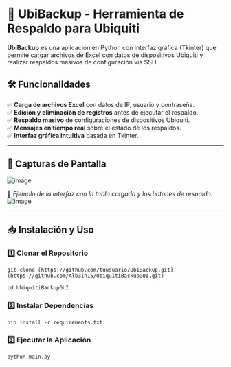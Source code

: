 # 🚀 UbiBackup - Herramienta de Respaldo para Ubiquiti

**UbiBackup** es una aplicación en Python con interfaz gráfica (Tkinter) que permite cargar archivos de Excel con datos de dispositivos Ubiquiti y realizar respaldos masivos de configuración vía SSH.  

## 🛠️ Funcionalidades

✅ **Carga de archivos Excel** con datos de IP, usuario y contraseña.  
✅ **Edición y eliminación de registros** antes de ejecutar el respaldo.  
✅ **Respaldo masivo** de configuraciones de dispositivos Ubiquiti.  
✅ **Mensajes en tiempo real** sobre el estado de los respaldos.  
✅ **Interfaz gráfica intuitiva** basada en Tkinter.  

---

## 📸 Capturas de Pantalla  
![image](https://github.com/user-attachments/assets/498a7cf5-3793-48c1-b30c-ada6cfb229f5)


📌 *Ejemplo de la interfaz con la tabla cargada y los botones de respaldo.*  
![image](https://github.com/user-attachments/assets/7cd092ab-100c-4dbf-94ed-3c59fc65c241)

---

## 📥 Instalación y Uso  

### 1️⃣ Clonar el Repositorio  
~~~
git clone [https://github.com/tuusuario/UbiBackup.git](https://github.com/Alb3in15/UbiquitiBackupGUI.git)
~~~
~~~
cd UbiquitiBackupGUI
~~~

### 2️⃣ Instalar Dependencias
~~~
pip install -r requirements.txt
~~~
### 3️⃣ Ejecutar la Aplicación
~~~
python main.py
~~~
